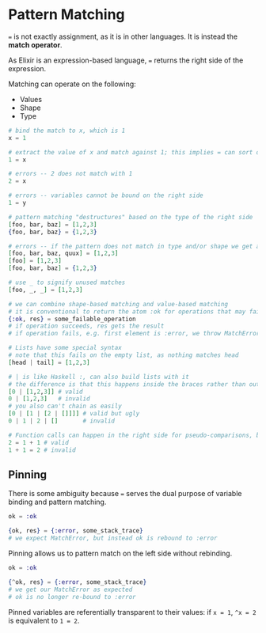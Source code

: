 # Pattern Matching

`=` is not exactly assignment, as it is in other languages. It is instead the **match operator**.

As Elixir is an expression-based language, `=` returns the right side of the expression.

Matching can operate on the following:
* Values
* Shape
* Type

```elixir
# bind the match to x, which is 1
x = 1

# extract the value of x and match against 1; this implies = can sort of be used for comparison
1 = x

# errors -- 2 does not match with 1
2 = x

# errors -- variables cannot be bound on the right side
1 = y

# pattern matching "destructures" based on the type of the right side
[foo, bar, baz] = [1,2,3]
{foo, bar, baz} = {1,2,3}

# errors -- if the pattern does not match in type and/or shape we get an error
[foo, bar, baz, quux] = [1,2,3]
[foo] = [1,2,3]
[foo, bar, baz] = {1,2,3}

# use _ to signify unused matches
[foo, _, _] = [1,2,3]

# we can combine shape-based matching and value-based matching
# it is conventional to return the atom :ok for operations that may fail
{:ok, res} = some_failable_operation
# if operation succeeds, res gets the result
# if operation fails, e.g. first element is :error, we throw MatchError

# Lists have some special syntax
# note that this fails on the empty list, as nothing matches head
[head | tail] = [1,2,3]

# | is like Haskell :, can also build lists with it
# the difference is that this happens inside the braces rather than outside
[0 | [1,2,3]] # valid
0 | [1,2,3]   # invalid
# you also can't chain as easily
[0 | [1 | [2 | []]]] # valid but ugly
0 | 1 | 2 | []       # invalid

# Function calls can happen in the right side for pseudo-comparisons, but not on the left.
2 = 1 + 1 # valid
1 + 1 = 2 # invalid
```

## Pinning

There is some ambiguity because `=` serves the dual purpose of variable binding and pattern matching.

```elixir
ok = :ok

{ok, res} = {:error, some_stack_trace}
# we expect MatchError, but instead ok is rebound to :error
```

Pinning allows us to pattern match on the left side without rebinding.

```elixir
ok = :ok

{^ok, res} = {:error, some_stack_trace}
# we get our MatchError as expected
# ok is no longer re-bound to :error
```

Pinned variables are referentially transparent to their values: if `x = 1`, `^x = 2` is equivalent to `1 = 2`.

